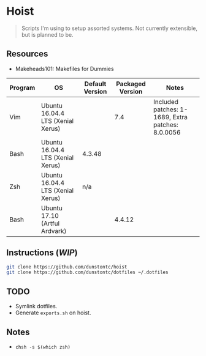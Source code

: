 # Hoist

> Scripts I'm using to setup assorted systems.
> Not currently extensible, but is planned to be.

## Resources
- Makeheads101: Makefiles for Dummies


| Program | OS                                | Default Version | Packaged Version | Notes                                             |
|---------|-----------------------------------|-----------------|------------------|---------------------------------------------------|
| Vim     | Ubuntu 16.04.4 LTS (Xenial Xerus) |                 | 7.4              | Included patches: 1-1689, Extra patches: 8.0.0056 |
| Bash    | Ubuntu 16.04.4 LTS (Xenial Xerus) | 4.3.48          |                  |                                                   |
| Zsh     | Ubuntu 16.04.4 LTS (Xenial Xerus) | n/a             |                  |                                                   |
| Bash    | Ubuntu 17.10 (Artful Ardvark)     |                 | 4.4.12           |                                                   |

## Instructions (*WIP*)
```sh
git clone https://github.com/dunstontc/hoist
git clone https://github.com/dunstontc/dotfiles ~/.dotfiles
```

## TODO
- Symlink dotfiles.
- Generate `exports.sh` on hoist.

## Notes
- `chsh -s $(which zsh)`
